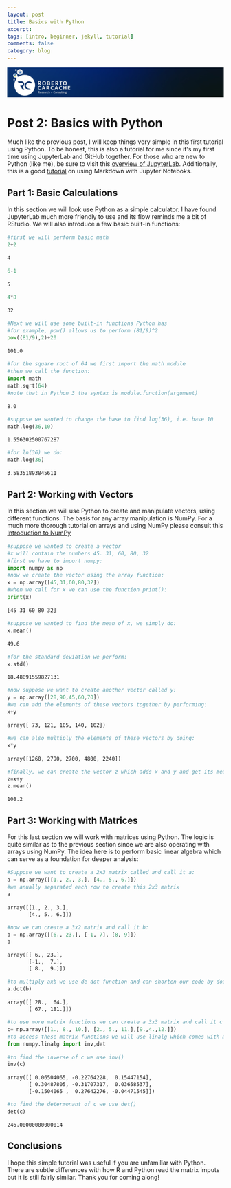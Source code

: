 ```yaml
---
layout: post
title: Basics with Python 
excerpt: 
tags: [intro, beginner, jekyll, tutorial]
comments: false
category: blog
---
```

![header](images/header2.jpg)


# Post 2: Basics with Python

Much like the previous post, I will keep things very simple in this first tutorial using Python. To be honest, this is also a tutorial for me since it's my first time using JupyterLab and GitHub together. For those who are new to Python (like me), be sure to visit this [overview of JupyterLab](https://jupyterlab.readthedocs.io/en/stable/). Additionally, this is a good [tutorial](https://www.datacamp.com/community/tutorials/markdown-in-jupyter-notebook) on using Markdown with Jupyter Noteboks. 


## Part 1: Basic Calculations
In this section we will look use Python as a simple calculator. I have found JupyterLab much more friendly to use and its flow reminds me a bit of RStudio. We will also introduce a few basic built-in functions:


```python
#first we will perform basic math
2+2
```




    4




```python
6-1
```




    5




```python
4*8
```




    32




```python
#Next we will use some built-in functions Python has
#for example, pow() allows us to perform (81/9)^2 
pow((81/9),2)+20
```




    101.0




```python
#for the square root of 64 we first import the math module 
#then we call the function:
import math
math.sqrt(64)
#note that in Python 3 the syntax is module.function(argument)
```




    8.0




```python
#suppose we wanted to change the base to find log(36), i.e. base 10
math.log(36,10)
```




    1.556302500767287




```python
#for ln(36) we do:
math.log(36)
```




    3.58351893845611



## Part 2: Working with Vectors 

In this section we will use Python to create and manipulate vectors, using different functions. The basis for any array manipulation is NumPy. For a much more thorough tutorial on arrays and using NumPy please consult this [Introduction to NumPy](https://jakevdp.github.io/PythonDataScienceHandbook/02.00-introduction-to-numpy.html) 

```python
#suppose we wanted to create a vector
#x will contain the numbers 45. 31, 60, 80, 32
#first we have to import numpy:
import numpy as np
#now we create the vector using the array function:
x = np.array([45,31,60,80,32])
#when we call for x we can use the function print():
print(x)
```

    [45 31 60 80 32]
    


```python
#suppose we wanted to find the mean of x, we simply do:
x.mean()
```




    49.6




```python
#for the standard deviation we perform:
x.std()
```




    18.48891559827131




```python
#now suppose we want to create another vector called y:
y = np.array([28,90,45,60,70])
#we can add the elements of these vectors together by performing:
x+y 
```




    array([ 73, 121, 105, 140, 102])




```python
#we can also multiply the elements of these vectors by doing:
x*y
```




    array([1260, 2790, 2700, 4800, 2240])




```python
#finally, we can create the vector z which adds x and y and get its mean:
z=x+y
z.mean()
```




    108.2



## Part 3: Working with Matrices

For this last section we will work with matrices using Python. The logic is quite similar as to the previous section since we are also operating with arrays using NumPy. The idea here is to perform basic linear algebra which can serve as a foundation for deeper analysis:


```python
#Suppose we want to create a 2x3 matrix called and call it a:
a = np.array([[1., 2., 3.], [4., 5., 6.]])
#we anually separated each row to create this 2x3 matrix
a
```




    array([[1., 2., 3.],
           [4., 5., 6.]])




```python
#now we can create a 3x2 matrix and call it b:
b = np.array([[6., 23.], [-1, 7], [8, 9]])
b
```




    array([[ 6., 23.],
           [-1.,  7.],
           [ 8.,  9.]])




```python
#to multiply axb we use de dot function and can shorten our code by doing:
a.dot(b)
```




    array([[ 28.,  64.],
           [ 67., 181.]])




```python
#to use more matrix functions we can create a 3x3 matrix and call it c
c= np.array([[1., 8., 10.], [2., 5., 11.],[9.,4.,12.]])
#to access these matrix functions we will use linalg which comes with mumpy:
from numpy.linalg import inv,det
```


```python
#to find the inverse of c we use inv()
inv(c)
```




    array([[ 0.06504065, -0.22764228,  0.15447154],
           [ 0.30487805, -0.31707317,  0.03658537],
           [-0.1504065 ,  0.27642276, -0.04471545]])




```python
#to find the determonant of c we use det()
det(c)
```




    246.00000000000014



## Conclusions

I hope this simple tutorial was useful if you are unfamiliar with Python. There are subtle differences with how R and Python read the matrix imputs but it is still fairly similar. Thank you for coming along!
